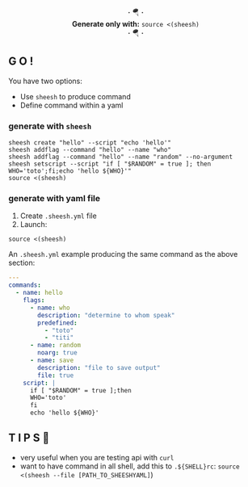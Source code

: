 
<div align=center>
<strong>·</strong> 🪂 <strong>·</strong>
<br><strong>Generate only with:</strong>
<code>source <(sheesh)</code>
<br><strong>·</strong> 🪂 <strong>·</strong>
</div>


## G O !
You have two options:
* Use `sheesh` to produce command
* Define command within a yaml

### generate with `sheesh`

```shell
sheesh create "hello" --script "echo 'hello'"
sheesh addflag --command "hello" --name "who"
sheesh addflag --command "hello" --name "random" --no-argument
sheesh setscript --script "if [ "$RANDOM" = true ]; then WHO='toto';fi;echo 'hello ${WHO}'"
source <(sheesh)
```

### generate with yaml file

1. Create `.sheesh.yml` file
2. Launch:
```shell
source <(sheesh)
```

An `.sheesh.yml` example producing the same command as the above section:
```yaml
---
commands:
  - name: hello
    flags:
      - name: who
        description: "determine to whom speak"
        predefined:
          - "toto"
          - "titi"
      - name: random
        noarg: true
      - name: save
        description: "file to save output"
        file: true
    script: |
      if [ "$RANDOM" = true ];then
      WHO='toto'
      fi
      echo 'hello ${WHO}'
```

## T I P S 🎩

* very useful when you are testing api with `curl`
* want to have command in all shell, add this to `.${SHELL}rc`: `source <(sheesh --file [PATH_TO_SHEESHYAML]`)
